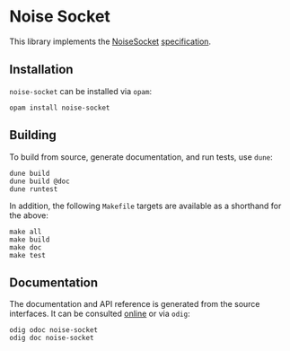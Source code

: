 # Noise Socket

This library implements the
[NoiseSocket](https://noisesocket.org/)
[specification](https://noisesocket.org/spec/noisesocket/).

## Installation

`noise-socket` can be installed via `opam`:

    opam install noise-socket

## Building

To build from source, generate documentation, and run tests, use `dune`:

    dune build
    dune build @doc
    dune runtest

In addition, the following `Makefile` targets are available
 as a shorthand for the above:

    make all
    make build
    make doc
    make test

## Documentation

The documentation and API reference is generated from the source interfaces.
It can be consulted [online][doc] or via `odig`:

    odig odoc noise-socket
    odig doc noise-socket

[doc]: https://p2pcollab.github.io/doc/ocaml-noise-socket/
